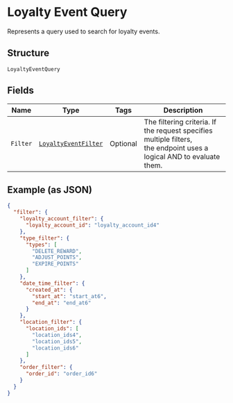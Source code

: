 
# Loyalty Event Query

Represents a query used to search for loyalty events.

## Structure

`LoyaltyEventQuery`

## Fields

| Name | Type | Tags | Description |
|  --- | --- | --- | --- |
| `Filter` | [`LoyaltyEventFilter`](../../doc/models/loyalty-event-filter.md) | Optional | The filtering criteria. If the request specifies multiple filters,<br>the endpoint uses a logical AND to evaluate them. |

## Example (as JSON)

```json
{
  "filter": {
    "loyalty_account_filter": {
      "loyalty_account_id": "loyalty_account_id4"
    },
    "type_filter": {
      "types": [
        "DELETE_REWARD",
        "ADJUST_POINTS",
        "EXPIRE_POINTS"
      ]
    },
    "date_time_filter": {
      "created_at": {
        "start_at": "start_at6",
        "end_at": "end_at6"
      }
    },
    "location_filter": {
      "location_ids": [
        "location_ids4",
        "location_ids5",
        "location_ids6"
      ]
    },
    "order_filter": {
      "order_id": "order_id6"
    }
  }
}
```

